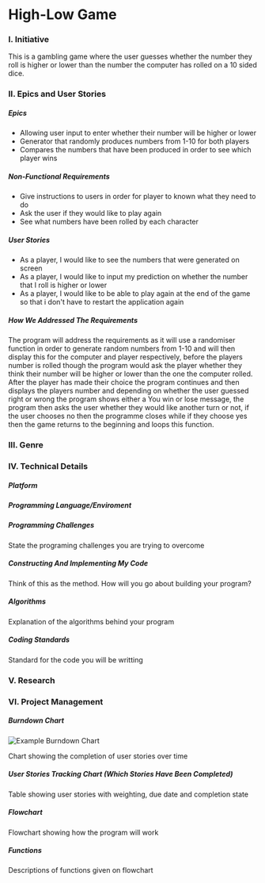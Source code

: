 # High-Low Game

### I. Initiative
This is a gambling game where the user guesses whether the number they roll is higher or lower than the number the computer has rolled on a 10 sided dice.

### II. Epics and User Stories

##### Epics
 * Allowing user input to enter whether their number will be higher or lower
 * Generator that randomly produces numbers from 1-10 for both players
 * Compares the numbers that have been produced in order to see which player wins

##### Non-Functional Requirements
* Give instructions to users in order for player to known what they need to do
* Ask the user if they would like to play again
* See what numbers have been rolled by each character

##### User Stories
* As a player, I would like to see the numbers that were generated on screen
* As a player, I would like to input my prediction on whether the number that I roll is higher or lower
* As a player, I would like to be able to play again at the end of the game so that i don't have to restart the application again





##### How We Addressed The Requirements

The program will address the requirements as it will use a randomiser function in order to generate random numbers from 1-10 and will then display this for the computer and player respectively, before the players number is rolled though the program would ask the player whether they think their number will be higher or lower than the one the computer rolled. After the player has made their choice the program continues and then displays the players number and depending on whether the user guessed right or wrong the program shows either a You win or lose message, the program then asks the user whether they would like another turn or not, if the user chooses no then the programme closes while if they choose yes then the game returns to the beginning and loops this function.

### III. Genre

### IV. Technical Details

##### Platform


##### Programming Language/Enviroment


##### Programming Challenges
State the programing challenges you are trying to overcome
 
##### Constructing And Implementing My Code

Think of this as the method. How will you go about building your program?

##### Algorithms

Explanation of the algorithms behind your program
 
##### Coding Standards 
Standard for the code you will be writting 

### V. Research

### VI. Project Management

##### Burndown Chart

![Example Burndown Chart](https://upload.wikimedia.org/wikipedia/commons/8/8e/SampleBurndownChart.svg)

Chart showing the completion of user stories over time

##### User Stories Tracking Chart (Which Stories Have Been Completed)

Table showing user stories with weighting, due date and completion state

##### Flowchart

Flowchart showing how the program will work

##### Functions

Descriptions of functions given on flowchart

